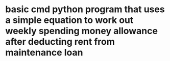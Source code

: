 # basic cmd python program that uses a simple equation to work out weekly spending money allowance after deducting rent from maintenance loan 